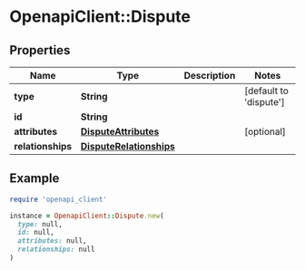 # OpenapiClient::Dispute

## Properties

| Name | Type | Description | Notes |
| ---- | ---- | ----------- | ----- |
| **type** | **String** |  | [default to &#39;dispute&#39;] |
| **id** | **String** |  |  |
| **attributes** | [**DisputeAttributes**](DisputeAttributes.md) |  | [optional] |
| **relationships** | [**DisputeRelationships**](DisputeRelationships.md) |  |  |

## Example

```ruby
require 'openapi_client'

instance = OpenapiClient::Dispute.new(
  type: null,
  id: null,
  attributes: null,
  relationships: null
)
```

